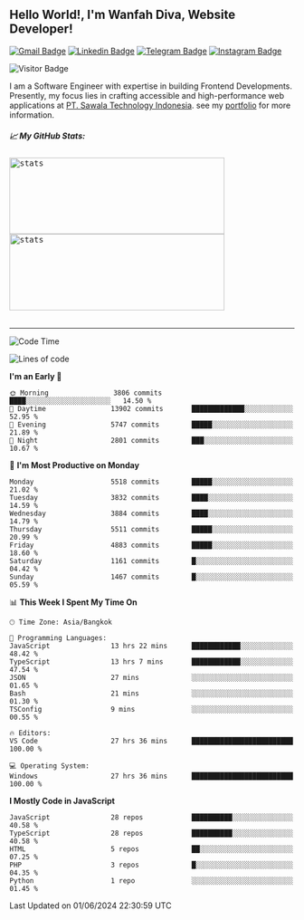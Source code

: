## Hello World!, I'm Wanfah Diva, Website Developer!

[![Gmail Badge](https://img.shields.io/badge/-Gmail-white?style=plastic&logo=Gmail&link=mailto:aditputrafirmansyah@gmail.com)](mailto:wanfahdivaa@gmail.com)
[![Linkedin Badge](https://img.shields.io/badge/-LinkedIn-blue?style=plastic&logo=Linkedin&link=https://www.linkedin.com/in/aditputrafirmansyah/)](https://www.linkedin.com/in/wanfahdiva/)
[![Telegram Badge](https://img.shields.io/badge/-Telegram-blue?style=plastic&logo=telegram&link=https://t.me/Adithya_13)](https://t.me/wanfahdiva)
[![Instagram Badge](https://img.shields.io/badge/-Instagram-white?style=plastic&logo=instagram&link=https://www.instagram.com/adithya_firmansyahputra/)](https://www.instagram.com/wnfhdva/)

![Visitor Badge](https://visitor-badge.laobi.icu/badge?page_id=wanfahdiva.wanfahdiva)

<p>
I am a Software Engineer with expertise in building Frontend Developments.
Presently, my focus lies in crafting accessible and high-performance web applications at  <a href="https://sawala/tech" target="_blank">PT. Sawala Technology Indonesia</a>. see my <a href="https://wanfahdiva.me" target="_blank">portfolio</a> for more information.
</p>

<h5 align="left">
  
📈 **My GitHub Stats:**

</h5>

<div align="left">
<kbd>
    <img height="135em" width="380em" alt="stats" src="https://github-readme-streak-stats.herokuapp.com?user=wanfahdiva&theme=tokyonight_duo&hide_border=true&dates=27DDC9" />
</kbd>
<kbd>
    <img height="135em" width="380em" alt="stats" src="https://github-readme-activity-graph.vercel.app/graph?username=wanfahdiva&theme=react&hide_title=true"></kbd>
</div>

<br />

---

<!--START_SECTION:waka-->
![Code Time](http://img.shields.io/badge/Code%20Time-620%20hrs%2049%20mins-blue)

![Lines of code](https://img.shields.io/badge/From%20Hello%20World%20I%27ve%20Written-18.5%20million%20lines%20of%20code-blue)

**I'm an Early 🐤** 

```text
🌞 Morning                3806 commits        ████░░░░░░░░░░░░░░░░░░░░░   14.50 % 
🌆 Daytime                13902 commits       █████████████░░░░░░░░░░░░   52.95 % 
🌃 Evening                5747 commits        █████░░░░░░░░░░░░░░░░░░░░   21.89 % 
🌙 Night                  2801 commits        ███░░░░░░░░░░░░░░░░░░░░░░   10.67 % 
```
📅 **I'm Most Productive on Monday** 

```text
Monday                   5518 commits        █████░░░░░░░░░░░░░░░░░░░░   21.02 % 
Tuesday                  3832 commits        ████░░░░░░░░░░░░░░░░░░░░░   14.59 % 
Wednesday                3884 commits        ████░░░░░░░░░░░░░░░░░░░░░   14.79 % 
Thursday                 5511 commits        █████░░░░░░░░░░░░░░░░░░░░   20.99 % 
Friday                   4883 commits        █████░░░░░░░░░░░░░░░░░░░░   18.60 % 
Saturday                 1161 commits        █░░░░░░░░░░░░░░░░░░░░░░░░   04.42 % 
Sunday                   1467 commits        █░░░░░░░░░░░░░░░░░░░░░░░░   05.59 % 
```


📊 **This Week I Spent My Time On** 

```text
🕑︎ Time Zone: Asia/Bangkok

💬 Programming Languages: 
JavaScript               13 hrs 22 mins      ████████████░░░░░░░░░░░░░   48.42 % 
TypeScript               13 hrs 7 mins       ████████████░░░░░░░░░░░░░   47.54 % 
JSON                     27 mins             ░░░░░░░░░░░░░░░░░░░░░░░░░   01.65 % 
Bash                     21 mins             ░░░░░░░░░░░░░░░░░░░░░░░░░   01.30 % 
TSConfig                 9 mins              ░░░░░░░░░░░░░░░░░░░░░░░░░   00.55 % 

🔥 Editors: 
VS Code                  27 hrs 36 mins      █████████████████████████   100.00 % 

💻 Operating System: 
Windows                  27 hrs 36 mins      █████████████████████████   100.00 % 
```

**I Mostly Code in JavaScript** 

```text
JavaScript               28 repos            ██████████░░░░░░░░░░░░░░░   40.58 % 
TypeScript               28 repos            ██████████░░░░░░░░░░░░░░░   40.58 % 
HTML                     5 repos             ██░░░░░░░░░░░░░░░░░░░░░░░   07.25 % 
PHP                      3 repos             █░░░░░░░░░░░░░░░░░░░░░░░░   04.35 % 
Python                   1 repo              ░░░░░░░░░░░░░░░░░░░░░░░░░   01.45 % 
```




 Last Updated on 01/06/2024 22:30:59 UTC
<!--END_SECTION:waka-->
